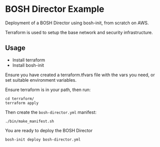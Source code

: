 BOSH Director Example
==========================

Deployment of a BOSH Director using bosh-init, from scratch on AWS.

Terraform is used to setup the base network and security infrastructure.

Usage
-----

- Install terraform
- Install bosh-init

Ensure you have created a terraform.tfvars file with the vars you need, or set suitable environment variables.

Ensure terraform is in your path, then run:

```
cd terraform/
terraform apply
```

Then create the `bosh-director.yml` manifest:

```
./bin/make_manifest.sh
```

You are ready to deploy the BOSH Director
```
bosh-init deploy bosh-director.yml
```
